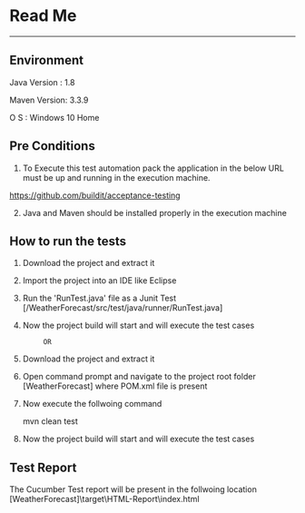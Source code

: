 # Read Me
-------------------------------------------------------

Environment
-----------------------
Java Version : 1.8

Maven Version: 3.3.9

O S          : Windows 10 Home



Pre Conditions
-----------------------

1. To Execute this test automation pack the application in the below URL must be up and running in the execution machine.

https://github.com/buildit/acceptance-testing

2. Java and Maven should be installed properly in the execution machine

How to run the tests
-----------------------
1. Download the project and extract it
2. Import the project into an IDE like Eclipse
3. Run the 'RunTest.java' file as a Junit Test [/WeatherForecast/src/test/java/runner/RunTest.java]
4. Now the project build will start and will execute the test cases

			OR

1. Download the project and extract it
2. Open command prompt and navigate to the project root folder [WeatherForecast] where POM.xml file is present
3. Now execute the follwoing command

	mvn clean test
	
4. Now the project build will start and will execute the test cases


Test Report
-----------------------
The Cucumber Test report will be present in the follwoing location
	[WeatherForecast]\target\HTML-Report\index.html
